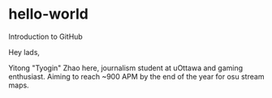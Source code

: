 # hello-world
Introduction to GitHub

Hey lads,

Yitong "Tyogin" Zhao here, journalism student at uOttawa and gaming enthusiast.
Aiming to reach ~900 APM by the end of the year for osu stream maps.

